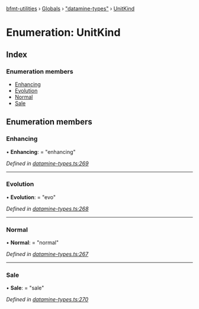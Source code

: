 [bfmt-utilities](../README.md) › [Globals](../globals.md) › ["datamine-types"](../modules/_datamine_types_.md) › [UnitKind](_datamine_types_.unitkind.md)

# Enumeration: UnitKind

## Index

### Enumeration members

* [Enhancing](_datamine_types_.unitkind.md#enhancing)
* [Evolution](_datamine_types_.unitkind.md#evolution)
* [Normal](_datamine_types_.unitkind.md#normal)
* [Sale](_datamine_types_.unitkind.md#sale)

## Enumeration members

###  Enhancing

• **Enhancing**: = "enhancing"

*Defined in [datamine-types.ts:269](https://github.com/BluuArc/bfmt-utilities/blob/dcfe900/src/datamine-types.ts#L269)*

___

###  Evolution

• **Evolution**: = "evo"

*Defined in [datamine-types.ts:268](https://github.com/BluuArc/bfmt-utilities/blob/dcfe900/src/datamine-types.ts#L268)*

___

###  Normal

• **Normal**: = "normal"

*Defined in [datamine-types.ts:267](https://github.com/BluuArc/bfmt-utilities/blob/dcfe900/src/datamine-types.ts#L267)*

___

###  Sale

• **Sale**: = "sale"

*Defined in [datamine-types.ts:270](https://github.com/BluuArc/bfmt-utilities/blob/dcfe900/src/datamine-types.ts#L270)*
